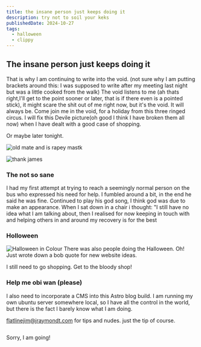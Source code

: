 ```yaml
---
title: the insane person just keeps doing it
description: try not to soil your keks
publishedDate: 2024-10-27
tags:
  - halloween
  - clippy
---
```


## The insane person just keeps doing it

That is why I am continuing to write into the void. (not sure why I am putting brackets around this: I was supposed to write after my meeting last night but was a little cooked from the walk)
The void listens to me (ah thats right,I'll get to the point sooner or later, that is if there even is a pointed stick), it might scare the shit out of me right now, but it's the void. It will always be.
Come join me in the void, for a holiday from this three ringed circus.
I will fix this Devile picture(oh good I think I have broken them all now) when I have dealt with a good case of shopping.

Or maybe later tonight.

![old mate and is rapey mastk](@/assets/20241026_skinnnnnnnt.jpg)

![thank james](@/assets/2024-10-26_01-39-thanks%20james.jpg)

### The not so sane

I had my first attempt at trying to reach a seemingly normal person on the
bus who expressed his need for help. I fumbled around a bit, in the end he said
he was fine. Continued to play his god song, I think god was due to make an
appearance. When I sat down in a chair i thought: "I still have no idea what I
am talking about, then I realised for now keeping in touch with and helping
others in and around my recovery is for the best

### Holloween

![Halloween in Colour](@/assets/2024-10-26_01-39-colourween.jpg)
There was also people doing the Halloween.
Oh! Just wrote down a bob quote for new website ideas.

I still need to go shopping. Get to the bloody shop!

### Help me obi wan (please)

I also need to incorporate a CMS into this Astro blog build. I am running my own ubuntu server somewhere local,
so I have all the control in the world, but there is the fact I barely know what
I am doing.

[flatlinejim@jraymondt.com](mailto:flatlinejim@jraymondt.com) for tips and nudes. just the tip of course.

```console :/

```

Sorry, I am going!
